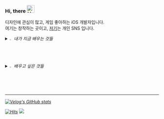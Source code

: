 ### Hi, there <img src="https://raw.githubusercontent.com/Tarikul-Islam-Anik/Animated-Fluent-Emojis/master/Emojis/Hand%20gestures/Hand%20with%20Fingers%20Splayed%20Light%20Skin%20Tone.png" alt="Hand with Fingers Splayed Light Skin Tone" width="25" height="25" />
디자인에 관심이 많고, 게임 좋아하는 iOS 개발자입니다.  
여기는 창작하는 곳이고,
[저기](https://www.instagram.com/dear.kang/)는 개인 SNS 입니다.
<br>
<!--GITHUB_ACTIVITY:{"rows": 5}-->



<i>
<details>
<summary>
  <img src="https://raw.githubusercontent.com/Tarikul-Islam-Anik/Animated-Fluent-Emojis/master/Emojis/Hand%20gestures/Eyes.png" alt="Eyes" width="2%" /> 내가 지금 배우는 것들
</summary>
   <br>
  
<img src="https://img.shields.io/badge/Swift-F05138?style=plastic&logo=swift&logoColor=white"> <img src="https://img.shields.io/badge/SwiftUI-F05138?style=plastic&logo=swift&logoColor=white"> <img src="https://img.shields.io/badge/UIkit-2396F3?style=plastic&logo=uikit&logoColor=white">

</details>

<details>
<summary>
  <img src="https://raw.githubusercontent.com/Tarikul-Islam-Anik/Animated-Fluent-Emojis/master/Emojis/Travel%20and%20places/Fire.png" alt="Fire" width="2%" /> 배우고 싶은 것들
</summary>
   <br>

<img src="https://img.shields.io/badge/adobe-FF0000?style=plastic&logo=swift&logoColor=white">  <img src="https://img.shields.io/badge/Figma-F24E1E?style=plastic&logo=figma&logoColor=white">
<br>
<br>
</details>

</div>

---

[![Velog's GitHub stats](https://velog-readme-stats.vercel.app/api?name=kangciu)](https://velog.io/@kangciu/posts)


[![Hits](https://hits.seeyoufarm.com/api/count/incr/badge.svg?url=https%3A%2F%2Fgithub.com%2Fkangciu&count_bg=%23232323&title_bg=%23232323&icon=&icon_color=%23E7E7E7&title=today&edge_flat=false)](https://hits.seeyoufarm.com)
<a href="https://velog.io/@kangciu/about"><img src="https://img.shields.io/badge/kangciu.log-3DDC84?style=badge&logo=Velog&logoColor=white"/></a>



</i>
